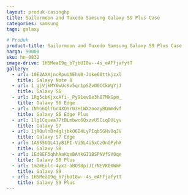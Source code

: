 ```yaml
---
layout: produk-casinghp
title: Sailormoon and Tuxedo Samsung Galaxy S9 Plus Case
categories: samsung
tags: galaxy

# Produk
product-title: Sailormoon and Tuxedo Samsung Galaxy S9 Plus Case
harga: 90000
sku: hn-0832
image-drive: 1H5MeaI9q_b7jbUI8w--4s_eAFfjafytT
gallery:
  - url: 10E2AXXjncRpuUAEhV0-JUke60ttkjzxl
    title: Galaxy Note 8
  - url: 1_gjVjkMY6wUcKv5qr1pSZvO0CCkWgYjJ
    title: Galaxy S6
  - url: 1Rg5cbKjxcAfi-_Py91evBe3h87MkGpm_
    title: Galaxy S6 Edge
  - url: 1NhG6QlTGr4XQYr03HIWXzooayBOmmdvf
    title: Galaxy S6 Edge Plus
  - url: 1lg1Cquea77tBLmbwc6QxzvU5CiqDULyv
    title: Galaxy S7
  - url: 1jRQulnBr4gljbkO6D4LyPIqb5GHvOqJV
    title: Galaxy S7 Edge
  - url: 1ASS5U1L41yB1FI-Vi5L4i5xCzOnGPyhX
    title: Galaxy S8
  - url: 1Ed8EF5qhhAaKqeBAYkGI1BSPNVfSV0qe
    title: Galaxy S8 Plus
  - url: 1m2mEulc-4yxz-aBO98piJIrNEVK0XWmP
    title: Galaxy S9
  - url: 1H5MeaI9q_b7jbUI8w--4s_eAFfjafytT
    title: Galaxy S9 Plus
---
```

